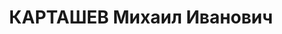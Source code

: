 ---
title: КАРТАШЕВ Михаил Иванович
description: "капитан, бывший слушатель Военной Академии им. Фрунзе, ХВО. \n  ВКВС\
  \ - 09.12.1937, ВМН. Расстрелян 10.12.1937, Харьков"
---